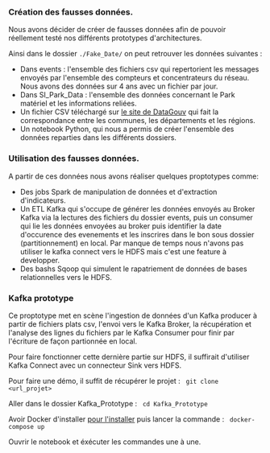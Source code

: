 ### Création des fausses données.

Nous avons décider de créer de fausses données afin de pouvoir réellement testé nos différents prototypes d'architectures.

Ainsi dans le dossier `./Fake_Date/` on peut retrouver les données suivantes : 
- Dans events : l'ensemble des fichiers csv qui repertorient les messages envoyés par l'ensemble des compteurs et concentrateurs du réseau. Nous avons des données sur 4 ans avec un fichier par jour.
- Dans SI_Park_Data : l'ensemble des données concernant le Park matériel et les informations reliées.
- Un fichier CSV téléchargé sur [le site de DataGouv](https://www.data.gouv.fr/fr/) qui fait la correspondance entre les communes, les départements et les régions.
- Un notebook Python, qui nous a permis de créer l'ensemble des données reparties dans les différents dossiers.

### Utilisation des fausses données.

A partir de ces données nous avons réaliser quelques proptotypes comme:
- Des jobs Spark de manipulation de données et d'extraction d'indicateurs.
- Un ETL Kafka qui s'occupe de générer les données envoyés au Broker Kafka via la lectures des fichiers du dossier events, puis un consumer qui lie les données envoyées au broker puis identifier la date d'occurence des evenements et les inscrires dans le bon sous dossier (partitionnement) en local. Par manque de temps nous n'avons pas utiliser le kafka connect vers le HDFS mais c'est une feature à developper.
- Des bashs Sqoop qui simulent le rapatriement de données de bases relationnelles vers le HDFS.

### Kafka prototype

Ce proptotype met en scène l'ingestion de données d'un Kafka producer à partir de fichiers plats csv, l'envoi vers le Kafka Broker, la récupération et l'analyse des lignes du fichiers par le Kafka Consumer pour finir par l'écriture de façon partionnée en local. 

Pour faire fonctionner cette dernière partie sur HDFS, il suffirait d'utiliser Kafka Connect avec un connecteur Sink vers HDFS.

Pour faire une démo, il suffit de récupérer le projet :
` git clone <url_projet>`

Aller dans le dossier Kafka_Prototype :
` cd Kafka_Prototype`

Avoir Docker d'installer [pour l'installer](https://docs.docker.com/get-docker/) puis lancer la commande :
` docker-compose up`

Ouvrir le notebook et éxécuter les commandes une à une.




